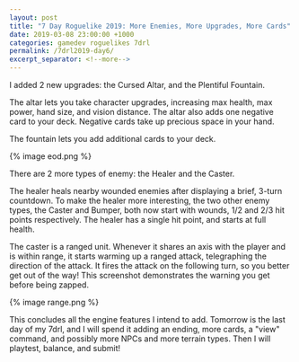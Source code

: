 ```yaml
---
layout: post
title: "7 Day Roguelike 2019: More Enemies, More Upgrades, More Cards"
date: 2019-03-08 23:00:00 +1000
categories: gamedev roguelikes 7drl
permalink: /7drl2019-day6/
excerpt_separator: <!--more-->
---
```


I added 2 new upgrades: the Cursed Altar, and the Plentiful Fountain.

The altar lets you take character upgrades, increasing max health, max power,
hand size, and vision distance. The altar also adds one negative card to your
deck. Negative cards take up precious space in your hand.

The fountain lets you add additional cards to your deck.

{% image eod.png %}

<!--more-->

There are 2 more types of enemy: the Healer and the Caster.

The healer heals nearby wounded enemies after displaying a brief, 3-turn countdown.
To make the healer more interesting, the two other enemy types, the Caster and Bumper,
both now start with wounds, 1/2 and 2/3 hit points respectively. The healer has a single
hit point, and starts at full health.

The caster is a ranged unit. Whenever it shares an axis with the player and is within range, it starts warming
up a ranged attack, telegraphing the direction of the attack. It fires the attack on the following turn,
so you better get out of the way! This screenshot demonstrates
the warning you get before being zapped.

{% image range.png %}

This concludes all the engine features I intend to add. Tomorrow is the last day of my 7drl,
and I will spend it adding an ending, more cards, a "view" command, and possibly more NPCs
and more terrain types. Then I will playtest, balance, and submit!
